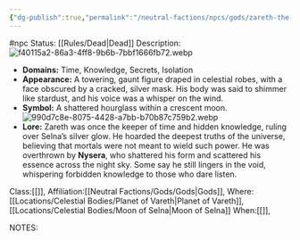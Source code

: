 ```yaml
---
{"dg-publish":true,"permalink":"/neutral-factions/npcs/gods/zareth-the-hollow-king-former-god-of-selna/"}
---
```


#npc 
Status: [[Rules/Dead\|Dead]]
Description:![f40115a2-86a3-4ff8-9b6b-7bbf1666fb72.webp](/img/user/Images/f40115a2-86a3-4ff8-9b6b-7bbf1666fb72.webp)
- **Domains:** Time, Knowledge, Secrets, Isolation
- **Appearance:** A towering, gaunt figure draped in celestial robes, with a face obscured by a cracked, silver mask. His body was said to shimmer like stardust, and his voice was a whisper on the wind.
- **Symbol:** A shattered hourglass within a crescent moon.![990d7c8e-8075-4428-a7bb-b70b87c759b2.webp](/img/user/Images/990d7c8e-8075-4428-a7bb-b70b87c759b2.webp)
- **Lore:** Zareth was once the keeper of time and hidden knowledge, ruling over Selna’s silver glow. He hoarded the deepest truths of the universe, believing that mortals were not meant to wield such power. He was overthrown by **Nysera**, who shattered his form and scattered his essence across the night sky. Some say he still lingers in the void, whispering forbidden knowledge to those who dare listen.

Class:[[]],
Affiliation:[[Neutral Factions/Gods/Gods\|Gods]],
Where:[[Locations/Celestial Bodies/Planet of Vareth\|Planet of Vareth]], [[Locations/Celestial Bodies/Moon of Selna\|Moon of Selna]]
When:[[]],

NOTES:
